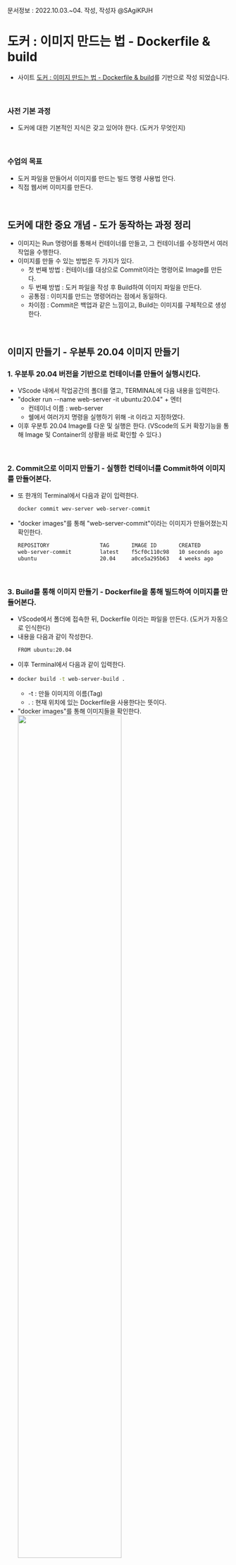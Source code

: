 문서정보 : 2022.10.03.~04. 작성, 작성자 @SAgiKPJH
<br>

# 도커 : 이미지 만드는 법 - Dockerfile & build

- 사이트 [도커 : 이미지 만드는 법 - Dockerfile & build](https://www.youtube.com/watch?v=0kQC19w0gTI)를 기반으로 작성 되었습니다.

<br>

### 사전 기본 과정

- 도커에 대한 기본적인 지식은 갖고 있어야 한다. (도커가 무엇인지)

<br>

### 수업의 목표

- 도커 파일을 만들어서 이미지를 만드는 빌드 명령 사용법 안다.
- 직접 웹서버 이미지를 만든다.

<br>

## 도커에 대한 중요 개념 - 도가 동작하는 과정 정리

- 이미지는 Run 명령어를 통해서 컨테이너를 만들고, 그 컨테이너를 수정하면서 여러 작업을 수행한다.
- 이미지를 만들 수 있는 방법은 두 가지가 있다.
  - 첫 번째 방법 : 컨테이너를 대상으로 Commit이라는 명령어로 Image를 만든다.
  - 두 번째 방법 : 도커 파일을 작성 후 Build하여 이미지 파일을 만든다.
  - 공통점 : 이미지를 만드는 명령어라는 점에서 동일하다.
  - 차이점 : Commit은 백업과 같은 느낌이고, Build는 이미지를 구체적으로 생성한다.

<br>

## 이미지 만들기 - 우분투 20.04 이미지 만들기

### 1. 우분투 20.04 버전을 기반으로 컨테이너를 만들어 실행시킨다.

- VScode 내에서 작업공간의 폴더를 열고, TERMINAL에 다음 내용을 입력한다.
- "docker run --name web-server -it ubuntu:20.04" + 엔터
  - 컨테이너 이름 : web-server
  - 쉘에서 여러가지 명령을 실행하기 위해 -it 이라고 지정하였다.
- 이후 우분투 20.04 Image를 다운 및 실행은 한다. (VScode의 도커 확장기능을 통해 Image 및 Container의 상황을 바로 확인할 수 있다.)


<br>

### 2. Commit으로 이미지 만들기 - 실행한 컨테이너를 Commit하여 이미지를 만들어본다.

- 또 한개의 Terminal에서 다음과 같이 입력한다.
  ```bash
  docker commit wev-server web-server-commit
  ```
- "docker images"를 통해 "web-server-commit"이라는 이미지가 만들어졌는지 확인한다.
  ```bash
  REPOSITORY                TAG       IMAGE ID       CREATED          SIZE    
  web-server-commit         latest    f5cf0c110c98   10 seconds ago   72.8MB  
  ubuntu                    20.04     a0ce5a295b63   4 weeks ago      72.8MB  
  ```

<br>


### 3. Build를 통해 이미지 만들기 - Dockerfile을 통해 빌드하여 이미지를 만들어본다.

- VScode에서 폴더에 접속한 뒤, Dockerfile 이라는 파일을 만든다. (도커가 자동으로 인식한다)
- 내용을 다음과 같이 작성한다.
  ```bash
  FROM ubuntu:20.04
  ```
- 이후 Terminal에서 다음과 같이 입력한다.
- ```bash
  docker build -t web-server-build .
  ```  
  - -t : 만들 이미지의 이름(Tag)
  - . : 현재 위치에 있는 Dockerfile을 사용한다는 뜻이다.
- "docker images"를 통해 이미지들을 확인한다.  
  <img src="https://user-images.githubusercontent.com/66783849/193822543-335b324d-dd10-4894-bd0d-ab47d26b28eb.png" width="70%">  
- 다음은 결과창이다.
  ```bash
  REPOSITORY                TAG       IMAGE ID       CREATED         SIZE  
  web-server-commit         latest    f5cf0c110c98   8 minutes ago   72.8MB  
  juhyung1021/test-docker   latest    ff0b6a360a33   12 days ago     120MB  
  fun-docker                latest    ff0b6a360a33   12 days ago     120MB  
  httpd                     latest    f2789344c573   2 weeks ago     145MB  
  web-server-build          latest    653dbc9875f1   4 weeks ago     72.8MB  
  ubuntu                    20.04     a0ce5a295b63   4 weeks ago     72.8MB  
  ```

<br><br>

## python3 웹 서버 이미지 만들기

### 1. 이미지를 Run하여 컨테이너를 실행하고, 접속한다.
   - "docker run --name web-server -it ubuntu:20.04"
   - 정지된 컨테이너를 재개하는 경우
     - "docker start web-server"
     - "docker exec -it web-server /bin/bash" 또는 "/bin/sh"로 실시간 접속한다. (-i : Interactive, -t : tty)

<br>

### 2. python3를 설치한다.
   - "apt update"를 통해 apt를 최신상태로 갱신한다.
   - 업데이트 후 "apt install python3"를 통해 python3를 업데이트한다. (Y를 누르면 패치를 시작한다.)
   - "mkdir -p /var/www/html"를 통해 디렉터리를 만든다.
   - "cd /var/www/html"로 폴더로 이동한다.
   - "echo "Hello, \<strong>Docker\</strong> > index.html"를 입력하여 html 파일을 만든다. ("ls"로 만들어졌는지 확인한다.)
   - "python3 -m http.server"를 통해 python3에 기본 내장되어 있는 서버 실행명령어를 진행한다. (기본 8000번 포트로 할당된다)
   - 이상태로 Commit하면 python3가 설치된 이미지가 만들어진다.
   ```bash
   Serving HTTP on 0.0.0.0 port 8000 (http://0.0.0.0:8000/) ...
   ```
<br>

### 2번의 경우를 Build로 진행한다. Build의 경우는 다음과 같이 빌드한다.
   - 폴더에 index.html을 만들어 "Hello, <strong>Docker</strong>"라고 채워 넣는다.
   - Docker에 다음 내용을 채워넣는다.
   ```bash
   FROM ubuntu:20.04
   #RUN apt update # 매번 RUN 하는 것은 레이어가 하나 생성되는 것이기 때문에 효율적이지 못하다
   #RUN apt install python3
   # 한번에 쓴다.
   RUN apt update && apt install -y python3 # && 앞이 실행하고 성공하면 뒷 구문 실행, -y : yes/no 물을 때 y
   WORKDIR /var/www/html
   COPY ["index.html", "."]
   # RUN echo "Hello, <strong>Docker</strong>" > index.html # 이렇게도 생성 가능하다.
   CMD ["python3", "-u", "-m", "http.server"] # -u : 현재 상황에 대한 로그가 출력된다.
   ```
   - Terminal에서 다음과 같이 실행한다.
   - "docker build -t web-server .; docker rm --force web-server; docker run -p 8888:8000 --name web-server web-server-build;"  
   <img src="https://user-images.githubusercontent.com/66783849/193821751-6b16253e-5956-4e9f-b44b-06c34b75f8d0.png" width="70%">
   - 이후 인터넷 브라우저에 [http://localhost:8888/](http://localhost:8888/)를 검색하여 창이 나타남을 확인한다.  
   <img src="https://user-images.githubusercontent.com/66783849/193821639-3afbe5c9-9d8b-4a43-a7a6-aabf1423d73d.png">
   - Overriding이 가능한데, 이 경우 CMD[] 명령어를 "pwd"로 대체하여 본다. 다음과 같이 실행한다.
   - "docker build -t web-server .; docker rm --force web-server; docker run -p 8888:8000 --name web-server web-server-build pwd;"  
   <img src="https://user-images.githubusercontent.com/66783849/193822363-4731554d-aecf-49ef-8811-c974c74a2f3b.png" width="70%">
